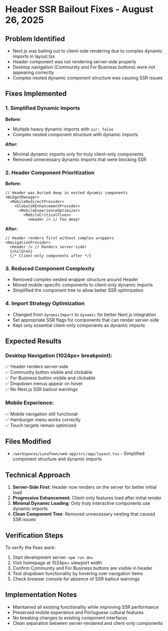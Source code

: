 # Header SSR Bailout Fixes - August 26, 2025

## Problem Identified
- Next.js was bailing out to client-side rendering due to complex dynamic imports in layout.tsx
- Header component was not rendering server-side properly
- Desktop navigation (Community and For Business buttons) were not appearing correctly
- Complex nested dynamic component structure was causing SSR issues

## Fixes Implemented

### 1. Simplified Dynamic Imports
**Before:**
- Multiple heavy dynamic imports with `ssr: false`
- Complex nested component structure with dynamic imports

**After:**
- Minimal dynamic imports only for truly client-only components
- Removed unnecessary dynamic imports that were blocking SSR

### 2. Header Component Prioritization
**Before:**
```tsx
// Header was buried deep in nested dynamic components
<WidgetManager>
  <MobileRedirectProvider>
    <GlobalUXEnhancementProvider>
      <MobileExperienceOptimizer>
        <MobileCriticalFixes>
          <Header /> // Too deep!
```

**After:**
```tsx
// Header renders first without complex wrappers
<NavigationProvider>
  <Header /> // Renders server-side!
  {children}
  {/* Client-only components after */}
```

### 3. Reduced Component Complexity
- Removed complex nested wrapper structure around Header
- Moved mobile-specific components to client-only dynamic imports
- Simplified the component tree to allow better SSR optimization

### 4. Import Strategy Optimization
- Changed from `dynamicImport` to `dynamic` for better Next.js integration
- Set appropriate SSR flags for components that can render server-side
- Kept only essential client-only components as dynamic imports

## Expected Results

### Desktop Navigation (1024px+ breakpoint):
✅ Header renders server-side  
✅ Community button visible and clickable  
✅ For Business button visible and clickable  
✅ Dropdown menus appear on hover  
✅ No Next.js SSR bailout warnings  

### Mobile Experience:
✅ Mobile navigation still functional  
✅ Hamburger menu works correctly  
✅ Touch targets remain optimized  

## Files Modified
- `/workspaces/LusoTown/web-app/src/app/layout.tsx` - Simplified component structure and dynamic imports

## Technical Approach
1. **Server-Side First**: Header now renders on the server for better initial load
2. **Progressive Enhancement**: Client-only features load after initial render  
3. **Minimal Dynamic Loading**: Only truly interactive components use dynamic imports
4. **Clean Component Tree**: Removed unnecessary nesting that caused SSR issues

## Verification Steps
To verify the fixes work:
1. Start development server: `npm run dev`
2. Visit homepage at 1024px+ viewport width
3. Confirm Community and For Business buttons are visible in header
4. Test dropdown functionality by hovering over navigation items
5. Check browser console for absence of SSR bailout warnings

## Implementation Notes
- Maintained all existing functionality while improving SSR performance
- Preserved mobile experience and Portuguese cultural features
- No breaking changes to existing component interfaces
- Clean separation between server-rendered and client-only components